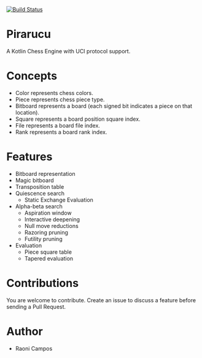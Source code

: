 [![Build Status](https://travis-ci.org/ratosh/pirarucu.svg?branch=master)](https://travis-ci.org/ratosh/pirarucu)

Pirarucu
========

A Kotlin Chess Engine with UCI protocol support.

Concepts
========

- Color represents chess colors.
- Piece represents chess piece type.
- Bitboard represents a board (each signed bit indicates a piece on that location).
- Square represents a board position square index.
- File represents a board file index.
- Rank represents a board rank index.

Features
========

- Bitboard representation
- Magic bitboard
- Transposition table
- Quiescence search
    - Static Exchange Evaluation
- Alpha-beta search
    - Aspiration window
    - Interactive deepening
    - Null move reductions
    - Razoring pruning
    - Futility pruning
- Evaluation
    - Piece square table
    - Tapered evaluation

Contributions
=============

You are welcome to contribute. Create an issue to discuss a feature before sending a Pull Request.

Author
======

- Raoni Campos